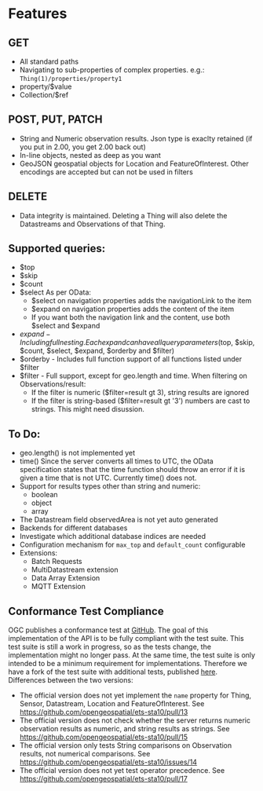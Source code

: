# Features

## GET
* All standard paths
* Navigating to sub-properties of complex properties. e.g.: `Thing(1)/properties/property1`
* property/$value
* Collection/$ref

## POST, PUT, PATCH
* String and Numeric observation results. Json type is exaclty retained (if you put in 2.00, you get 2.00 back out)
* In-line objects, nested as deep as you want
* GeoJSON geospatial objects for Location and FeatureOfInterest. Other encodings are accepted but can not be used in filters

## DELETE
* Data integrity is maintained. Deleting a Thing will also delete the Datastreams and Observations of that Thing.

## Supported queries:
* $top
* $skip
* $count
* $select
  As per OData:
  * $select on navigation properties adds the navigationLink to the item
  * $expand on navigation properties adds the content of the item
  * If you want both the navigation link and the content, use both $select and $expand
* $expand - Including full nesting. Each expand can have all query parameters ($top, $skip, $count, $select, $expand, $orderby and $filter)
* $orderby - Includes full function support of all functions listed under $filter
* $filter - Full support, except for geo.length and time.
  When filtering on Observations/result:
  * If the filter is numeric ($filter=result gt 3), string results are ignored
  * If the filter is string-based ($filter=result gt '3') numbers are cast to strings. This might need disussion.

## To Do:
* geo.length() is not implemented yet
* time() Since the server converts all times to UTC, the OData specification states that the time function should throw an error if it is given a time that is not UTC. Currently time() does not.
* Support for results types other than string and numeric:
  * boolean
  * object
  * array
* The Datastream field observedArea is not yet auto generated
* Backends for different databases
* Investigate which additional database indices are needed
* Configuration mechanism for `max_top` and `default_count` configurable
* Extensions:
  * Batch Requests
  * MultiDatastream extension
  * Data Array Extension
  * MQTT Extension

## Conformance Test Compliance

OGC publishes a conformance test at [GitHub](https://github.com/opengeospatial/ets-sta10). The goal of this implementation of the API is to be fully compliant with the test suite. This test suite is still a work in progress, so as the tests change, the implementation might no longer pass.
At the same time, the test suite is only intended to be a minimum requirement for implementations. Therefore we have a fork of the test suite with additional tests, published [here](https://github.com/hylkevds/ets-sta10).
Differences between the two versions:
* The official version does not yet implement the `name` property for Thing, Sensor, Datastream, Location and FeatureOfInterest. See https://github.com/opengeospatial/ets-sta10/pull/13
* The official version does not check whether the server returns numeric observation results as numeric, and string results as strings. See https://github.com/opengeospatial/ets-sta10/pull/15
* The official version only tests String comparisons on Observation results, not numerical comparisons. See https://github.com/opengeospatial/ets-sta10/issues/14
* The official version does not yet test operator precedence. See https://github.com/opengeospatial/ets-sta10/pull/17

